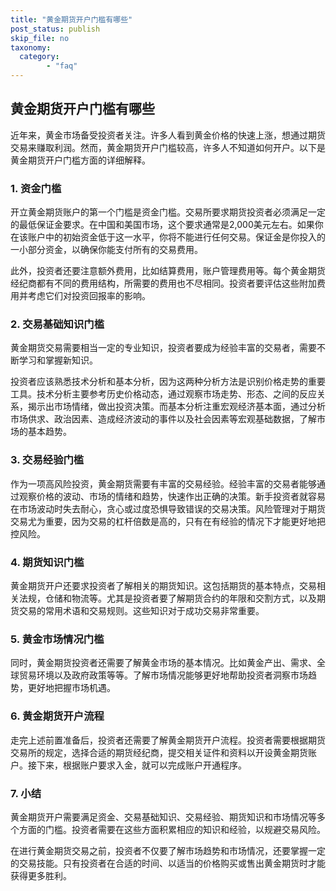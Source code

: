 ```yaml
---
title: "黄金期货开户门槛有哪些"
post_status: publish
skip_file: no
taxonomy:
  category:
        - "faq"
---
```


## 黄金期货开户门槛有哪些

近年来，黄金市场备受投资者关注。许多人看到黄金价格的快速上涨，想通过期货交易来赚取利润。然而，黄金期货开户门槛较高，许多人不知道如何开户。以下是黄金期货开户门槛方面的详细解释。

### 1\. 资金门槛

开立黄金期货账户的第一个门槛是资金门槛。交易所要求期货投资者必须满足一定的最低保证金要求。在中国和美国市场，这个要求通常是2,000美元左右。如果你在该账户中的初始资金低于这一水平，你将不能进行任何交易。保证金是你投入的一小部分资金，以确保你能支付所有的交易费用。

此外，投资者还要注意额外费用，比如结算费用，账户管理费用等。每个黄金期货经纪商都有不同的费用结构，所需要的费用也不尽相同。投资者要评估这些附加费用并考虑它们对投资回报率的影响。

### 2\. 交易基础知识门槛

黄金期货交易需要相当一定的专业知识，投资者要成为经验丰富的交易者，需要不断学习和掌握新知识。

投资者应该熟悉技术分析和基本分析，因为这两种分析方法是识别价格走势的重要工具。技术分析主要参考历史价格动态，通过观察市场走势、形态、之间的反应关系，揭示出市场情绪，做出投资决策。而基本分析注重宏观经济基本面，通过分析市场供求、政治因素、造成经济波动的事件以及社会因素等宏观基础数据，了解市场的基本趋势。

### 3\. 交易经验门槛

作为一项高风险投资，黄金期货需要有丰富的交易经验。经验丰富的交易者能够通过观察价格的波动、市场的情绪和趋势，快速作出正确的决策。新手投资者就容易在市场波动时失去耐心，贪心或过度恐惧导致错误的交易决策。风险管理对于期货交易尤为重要，因为交易的杠杆倍数是高的，只有在有经验的情况下才能更好地把控风险。

### 4\. 期货知识门槛

黄金期货开户还要求投资者了解相关的期货知识。这包括期货的基本特点，交易相关法规，仓储和物流等。尤其是投资者要了解期货合约的年限和交割方式，以及期货交易的常用术语和交易规则。这些知识对于成功交易非常重要。

### 5\. 黄金市场情况门槛

同时，黄金期货投资者还需要了解黄金市场的基本情况。比如黄金产出、需求、全球贸易环境以及政府政策等等。了解市场情况能够更好地帮助投资者洞察市场趋势，更好地把握市场机遇。

### 6\. 黄金期货开户流程

走完上述前置准备后，投资者还需要了解黄金期货开户流程。投资者需要根据期货交易所的规定，选择合适的期货经纪商，提交相关证件和资料以开设黄金期货账户。接下来，根据账户要求入金，就可以完成账户开通程序。

### 7\. 小结

黄金期货开户需要满足资金、交易基础知识、交易经验、期货知识和市场情况等多个方面的门槛。投资者需要在这些方面积累相应的知识和经验，以规避交易风险。

在进行黄金期货交易之前，投资者不仅要了解市场趋势和市场情况，还要掌握一定的交易技能。只有投资者在合适的时间、以适当的价格购买或售出黄金期货时才能获得更多胜利。
